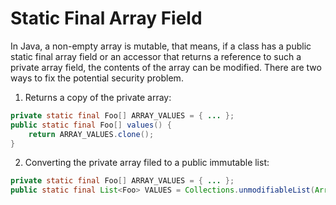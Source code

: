 # Static Final Array Field

In Java, a non-empty array is mutable, that means, if a class has a public static final array field or an accessor that returns a reference to such a private array field, the contents of the array can be modified. There are two ways to fix the potential security problem.

1. Returns a copy of the private array:

  ```java
  private static final Foo[] ARRAY_VALUES = { ... };
  public static final Foo[] values() {
      return ARRAY_VALUES.clone();
  }
  ```

2. Converting the private array filed to a public immutable list:

  ```java
  private static final Foo[] ARRAY_VALUES = { ... };
  public static final List<Foo> VALUES = Collections.unmodifiableList(Arrays.asList(ARRAY_VALUES));
  ```
